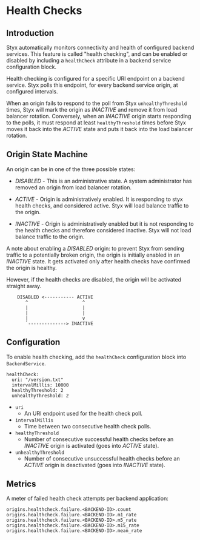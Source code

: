 # Health Checks

## Introduction

Styx automatically monitors connectivity and health of configured
backend services. This feature is called "health checking", and
can be enabled or disabled by including a `healthCheck` attribute
in a backend service configuration block.

Health checking is configured for a specific URI endpoint on a
backend service. Styx polls this endpoint, for every backend
service origin, at configured intervals.

When an origin fails to respond to the poll from Styx `unhealthyThreshold`
times, Styx will mark the origin as *INACTIVE* and remove it from
load balancer rotation. Conversely, when an *INACTIVE* origin starts
responding to the polls, it must respond at least `healthyThreshold`
times before Styx moves it back into the *ACTIVE* state and puts it back into 
the load balancer rotation.

## Origin State Machine

An origin can be in one of the three possible states:

- *DISABLED* - This is an administrative state. A system administrator has 
removed an origin from load balancer rotation.

- *ACTIVE* - Origin is administratively enabled. It is responding to styx
health checks, and considered active. Styx will load balance traffic
to the origin.

- *INACTIVE* - Origin is administratively enabled but it is not
responding to the health checks and therefore considered inactive.
Styx will not load balance traffic to the origin.

A note about enabling a *DISABLED* origin: to prevent
Styx from sending traffic to a potentially broken origin, the origin
is initially enabled in an *INACTIVE* state. It gets activated only
after health checks have confirmed the origin is healthy.

However, if the health checks are disabled, the origin will be activated
straight away.


```
    DISABLED <----------- ACTIVE
       ^                    ^
       |                    |
       |                    |
       |                    v
       `--------------> INACTIVE
```


## Configuration

To enable health checking, add the `healthCheck` configuration block
into `BackendService`.

  ```
  healthCheck:
    uri: "/version.txt"
    intervalMillis: 10000
    healthyThreshold: 2
    unhealthyThreshold: 2
  ```

 - `uri`
   - An URI endpoint used for the health check poll.
 - `intervalMillis`
   - Time between two consecutive health check polls.
 - `healthyThreshold`
   - Number of consecutive successful health checks before
     an *INACTIVE* origin is activated (goes into *ACTIVE* state).
 - `unhealthyThreshold`
   - Number of consecutive unsuccessful health checks before
     an *ACTIVE* origin is deactivated (goes into *INACTIVE* state).


## Metrics

A meter of failed health check attempts per backend application:

    origins.healthcheck.failure.<BACKEND-ID>.count
    origins.healthcheck.failure.<BACKEND-ID>.m1_rate
    origins.healthcheck.failure.<BACKEND-ID>.m5_rate
    origins.healthcheck.failure.<BACKEND-ID>.m15_rate
    origins.healthcheck.failure.<BACKEND-ID>.mean_rate
